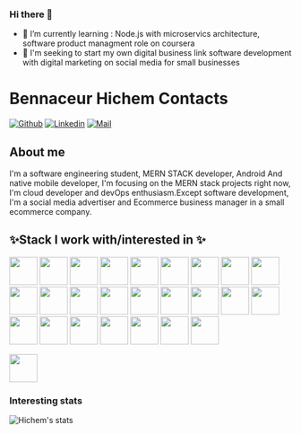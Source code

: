 ### Hi there 👋
- 🌱 I’m currently learning : Node.js with microservics architecture, software product managment role on coursera 
- 🔭 I'm seeking to start my own digital business link software development with digital marketing on social media for small businesses


# Bennaceur Hichem Contacts 

[![Github](https://img.shields.io/github/followers/BennaceurHichem?label=Follow&style=social)](https://github.com/BennaceurHichem)
[![Linkedin](https://img.shields.io/badge/-BennaceurHichem-blue?style=flat-square&logo=linkedin&logoColor=white&link=https://https://www.linkedin.com/in/hichem-bennaceur-335659147/)](https://www.linkedin.com/in/amokrane-in/)
[![Mail](https://img.shields.io/badge/-gh_bennaceur@esi.dz-gray?style=flat-square&logo=gmail&logoColor=red&link=)](mailto:gh_bennaceur@esi.dz)



## About me 
I'm a software engineering student, MERN STACK developer, Android And 
native mobile developer, I'm focusing on the MERN stack projects right now, I'm 
cloud developer and devOps enthusiasm.Except software development, I'm a social media advertiser and Ecommerce business manager in a small ecommerce company.

## ✨Stack I work with/interested in ✨
<code><img height="50" src="https://www.vectorlogo.zone/logos/reactjs/reactjs-ar21.svg"></code>
<code><img height="50" src="https://www.vectorlogo.zone/logos/android/android-ar21.svg"></code>
<code><img height="50" src="https://www.vectorlogo.zone/logos/visualstudio_code/visualstudio_code-ar21.svg"></code>
<code><img height="50" src="https://www.vectorlogo.zone/logos/php/php-horizontal.svg"></code>
<code><img height="50" src="https://www.vectorlogo.zone/logos/nodejs/nodejs-horizontal.svg"></code>
<code><img height="50" src="https://www.vectorlogo.zone/logos/postgresql/postgresql-horizontal.svg"></code>
<code><img height="50" src="https://www.vectorlogo.zone/logos/mysql/mysql-horizontal.svg"></code>
<code><img height="50" src="https://www.vectorlogo.zone/logos/sqlite/sqlite-ar21.svg"></code>
<code><img height="50" src="https://www.vectorlogo.zone/logos/github/github-ar21.svg"></code>
<code><img height="50" src="https://www.vectorlogo.zone/logos/getpostman/getpostman-ar21.svg"></code>
<code><img height="50" src="https://www.vectorlogo.zone/logos/git-scm/git-scm-ar21.svg"></code>
<code><img height="50" src="https://www.vectorlogo.zone/logos/amazon_aws/amazon_aws-ar21.svg"></code>
<code><img height="50" src="https://www.vectorlogo.zone/logos/amazon_ecs/amazon_ecs-ar21.svg"></code>
<code><img height="50" src="https://www.vectorlogo.zone/logos/amazon/amazon-ar21.svg"></code>
<code><img height="50" src="https://www.vectorlogo.zone/logos/netlify/netlify-ar21.svg"></code>
<code><img height="50" src="https://www.vectorlogo.zone/logos/amazon_awslambda/amazon_awslambda-ar21.svg"></code>
<code><img height="50" src="https://www.vectorlogo.zone/logos/babeljs/babeljs-ar21.svg"></code>
<code><img height="50" src="https://www.vectorlogo.zone/logos/getbootstrap/getbootstrap-ar21.svg"></code>
<code><img height="50" src="https://www.vectorlogo.zone/logos/jenkins/jenkins-ar21.svg"></code>
<code><img height="50" src="https://www.vectorlogo.zone/logos/java/java-ar21.svg"></code>
<code><img height="50" src="https://www.vectorlogo.zone/logos/kotlinlang/kotlinlang-ar21.svg"></code>
<code><img height="50" src="https://www.vectorlogo.zone/logos/wordpress/wordpress-ar21.svg"></code>
<code><img height="50" src="https://www.vectorlogo.zone/logos/shopify/shopify-ar21.svg"></code>
<code><img height="50" src="https://www.vectorlogo.zone/logos/coursera/coursera-ar21.svg"></code>
<code><img height="50" src="https://www.vectorlogo.zone/logos/udacity/udacity-ar21.svg"></code>




<code><img height="50" src="https://www.vectorlogo.zone/logos/jupyter/jupyter-ar21.svg"></code>


### Interesting stats

![Hichem's stats](https://github-readme-stats.vercel.app/api?username=BennaceurHichem&show_icons=true)


